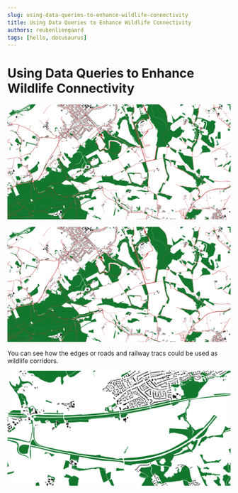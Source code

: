 ```yaml
---
slug: using-data-queries-to-enhance-wildlife-connectivity
title: Using Data Queries to Enhance Wildlife Connectivity
authors: reubenliengaard
tags: [hello, docusaurus]
---
```


# Using Data Queries to Enhance Wildlife Connectivity

![Docusaurus Plushie](/img/wildlife-corridors-2.png)

![Docusaurus Plushie](/img/wildlife-corridors-2.png)

You can see how the edges or roads and railway tracs could be used as wildlife corridors.

![Docusaurus Plushie](/img/wildlife-corridors-3.png)

